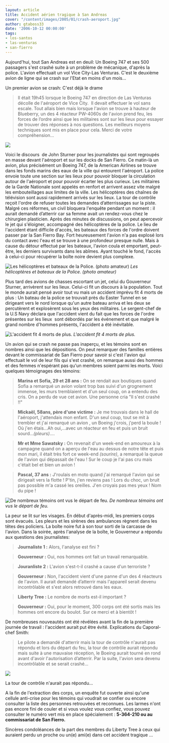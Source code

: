 ```yaml
---
layout: article
title: Accident aérien tragique à San Andreas
cover: "/content/images/2005/01/crash-aeroport.jpg"
author: gtaboss33
date: '2006-10-12 00:00:00'
tags:
- los-santos
- las-venturas
- san-fierro
---
```


Aujourd'hui, tout San Andreas est en deuil: Un Boeing 747 et ses 500 passagers s'est crashé suite à un problème de mécanique, d'après la police. L'avion effectuait un vol Vice City-Las Venturas. C'est le deuxième avion de ligne qui se crash sur l'Etat en moins d'un mois...

Un premier avion se crash: C'est déjà le drame

> Il&nbsp;était 19h45 lorsque le Boeing 747 en direction de Las Venturas décolle de l'aéroport de Vice City.&nbsp; Il devait effectuer le vol sans escale. Tout&nbsp;allais bien mais lorsque l'avion se trouve à hauteur de Blueberry, un des&nbsp;4 réacteur PW-4060s de l'avion prend feu, les forces de l’ordre ainsi que les militaires sont sur les lieux pour essayer de trouver des réponses à&nbsp;nos questions. Les meilleurs moyens techniques sont mis en place pour cela. Merci de votre compréhension...

![](/content/images/2005/01/crash-avion.jpg)

Voici le discours&nbsp; de John Sturner pour les journalistes qui sont regroupés en masse devant l'aéroport et sur les docks de San Fierro. Ce matin-là un avion, plus précisément un Boeing 747, de la&nbsp;American Airlines se trouve dans les fonds marins des eaux de la ville qui entourent l'aéroport.&nbsp;La police envoie toute une section sur les lieux pour pouvoir bloquer la circulation autour de l'aéroport et pour pouvoir écarter les plus curieux. Les militaires de la&nbsp;Garde Nationale&nbsp;sont appelés en renfort et arrivent assez vite malgré les embouteillages aux limites de la ville. Les hélicoptères des chaînes de télévision sont aussi rapidement arrivés sur les lieux. La tour de contrôle reçoit l'ordre&nbsp;de refuser toutes les demandes d’atterrissages sur la piste. Malgré ces réformes, un civil bloquera l'enquête pendant un moment :&nbsp;il aurait demandé d’atterrir car sa femme&nbsp;avait un&nbsp;rendez-vous chez le chirurgien plasticien. Après des minutes de discussions, on peut apercevoir le jet qui s'éloigner, accompagné des hélicoptères de la police. Le lieu de l'accident étant difficile d'accès, les bateaux des forces de l'ordre doivent passer par la San Fierro Bay. Fort heureusement l'avion n'a pas explosé lors du contact avec l'eau et se trouve à une profondeur presque nulle. Mais à cause du détour effectué par les bateaux, l'avion coula et emportant, peut-être, les derniers survivants dans les abîmes. Ayant touché le fond, l'accès à celui-ci pour récupérer la boîte noire devient plus complexe.

![Les hélicoptères et bateaux de la Police. (photo amateur)](/content/images/2005/01/crash-police.jpg)
_Les hélicoptères et bateaux de la Police. (photo amateur)_

Plus tard des avions de chasses escortant un jet, celui du Gouverneur Sturner, arrivèrent sur les lieux. Celui-ci fit un discours à la population. Tout le monde aurait pensé avoir tout vu mais un accident&nbsp;imprévu fit 4 morts de plus : Un bateau de la police se trouvait près du Easter Tunnel en&nbsp;se dirigeant vers le nord lorsque qu'un autre&nbsp;bateau arriva et les deux se percutèrent et explosèrent sous les yeux&nbsp;des militaires. Le sergent-chef de la U.S Navy déclara que l'accident vient du fait que les forces de l'ordre présentes sur les lieux&nbsp; sont débordés par les événement et que malgré le grand nombre d'hommes présents, l'accident a été inévitable.

![L'accident fit 4 morts de plus.](/content/images/2005/01/crash_cam.jpg)
_L'accident fit 4 morts de plus._

Un avion qui se crash ne passe pas inaperçu, et les témoins sont en nombres ainsi que les dépositions. On peut remarquer des familles entières devant le commissariat de San Fierro pour savoir si c'est l'avion qui effectuait le vol&nbsp;de leur fils qui s'est crashé, on remarque aussi des hommes et des femmes n'espérant pas qu'un membres soient parmi les morts. Voici quelques témoignages des témoins:

> **Marina et Sofia, 29 et 28 ans :** On se rendait aux boutiques quand Sofia a remarqué un avion volant trop bas suivi d'un grognement immense, les murs tremblaient et d'un seul coup, on a entendu des cris. On a perdu de vue cet avion. Une personne cria "Il s'est crashé !!"

> **Mickaël, 58ans, père d'une victime :** Je me trouvais dans le hall de l'aéroport, j'attendais mon enfant. D'un seul coup, tout se mit&nbsp;à trembler et j'ai remarqué un avion , un Boeing j'crois, j'perd la boule ! Où j'en étais...Ah oui,...avec un réacteur en feu et puis un bruit sourd..._(pleurs)_....

> **Mr et Mme Sawatsky :** On revenait d'un week-end&nbsp;en amoureux à la campagne quand on a aperçu de l'eau au dessus de notre tête et puis mon mari, il était très fort ce week-end _(sourire)_, a remarqué la queue de l'avion qui dépassait de l'eau ! Sur le coup je l'ai pas cru&nbsp;mais c'était bel et bien un avion !

> **Pascal, 37 ans :** J'roulais en moto quand j'ai remarqué l'avion qui se dirigeait vers la flotte ! P'tin, j'en reviens pas ! Lors du choc, un bruit pas possible m'a cassé les oreilles. J'en croyais pas mes yeux ! Nom du pipe !

![De nombreux témoins ont vus le départ de feu.](/content/images/2005/01/crash_reacteur-feu.jpg)
_De nombreux témoins ont vus le départ de feu._

La peur se lit sur les visages. En début d'après-midi, les premiers corps sont évacués. Les pleurs et les sirènes des ambulances règnent dans les têtes des policiers. La boîte noire fut à son tour sorti de la carcasse de l'avion. Dans la soirée, après l'analyse de la boîte, le Gouverneur a répondu aux questions des journalistes:

> **Journaliste 1 :** Alors, l'analyse est fini ?

> **Gouverneur :** Oui, nos hommes ont fait un travail remarquable.

> **Jouranliste 2 :** L'avion s'est-t-il crashé a cause d'un terroriste ?

> **Gouverneur :** Non, l'accident vient d'une panne d'un des 4 réacteurs de l'avion. Il aurait demandé d’atterrir mais l'appareil serait devenu incontrôlable et s'est alors retrouvé dans les eaux.

> **Liberty Tree :** Le nombre de morts est-il important ?

> **Gouverneur :** Oui, pour le moment, 300 corps ont été sortis mais les hommes ont encore du boulot. Sur ce merci et à bientôt !

De nombreuses nouveautés ont été révélées avant la fin de la première journée de travail : l'accident aurait put être évité. Explications du Caporal-chef Smith:

> Le pilote a demandé d'atterrir mais la tour de contrôle n'aurait pas répondu et lors du départ du feu, la tour de contrôle aurait répondu mais&nbsp;suite à&nbsp;une mauvaise réception, le Boeing&nbsp;aurait tourné en rond avant d'avoir l'autorisation d’atterrir. Par la suite, l'avion sera devenu incontrôlable et se serait crashé...

![](/content/images/2005/01/crash-tour.jpg)

La tour de contrôle n'aurait pas répondu...

A&nbsp;la fin de l'extraction des corps, un enquête fut ouverte ainsi qu'une cellule&nbsp;anti-crise pour les témoins qui voudrait se confier ou encore consulter la liste des personnes retrouvées et reconnues. Les larmes n'ont pas encore fini de couler et si vous voulez vous confiez, vous pouvez consulter le numéro vert mis en place spécialement : **5-364-210 ou au commissariat de San Fierro.**

Sincères condoléances&nbsp;de la part des membres du Liberty Tree à ceux qui auraient perdu un proche&nbsp;ou un(e) ami(e)&nbsp;dans cet accident tragique ...

<!--kg-card-end: markdown-->
